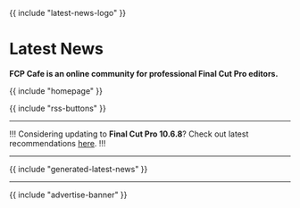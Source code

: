 {{ include "latest-news-logo" }}

# Latest News

**FCP Cafe is an online community for professional Final Cut Pro editors.**

{{ include "homepage" }}

{{ include "rss-buttons" }}

---

!!!
Considering updating to **Final Cut Pro 10.6.8**? Check out latest recommendations [here](/bugtracker/).
!!!

---

{{ include "generated-latest-news" }}

---

{{ include "advertise-banner" }}